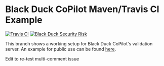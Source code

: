 # Black Duck CoPilot Maven/Travis CI Example

[![Travis CI](https://travis-ci.org/BlackDuckCoPilot/example-maven-travis.svg?branch=test)](https://travis-ci.org/BlackDuckCoPilot/example-maven-travis) [![Black Duck Security Risk](https://copilot-valid.blackducksoftware.com/github/repos/BlackDuckCoPilot/example-maven-travis/branches/validation/badge-risk.svg)](https://copilot-valid.blackducksoftware.com/github/repos/BlackDuckCoPilot/example-maven-travis/branches/validation)

This branch shows a working setup for Black Duck CoPilot's validation server.
An example for public use can be found [here](https://github.com/BlackDuckCoPilot/example-maven-travis).

Edit to re-test multi-comment issue
